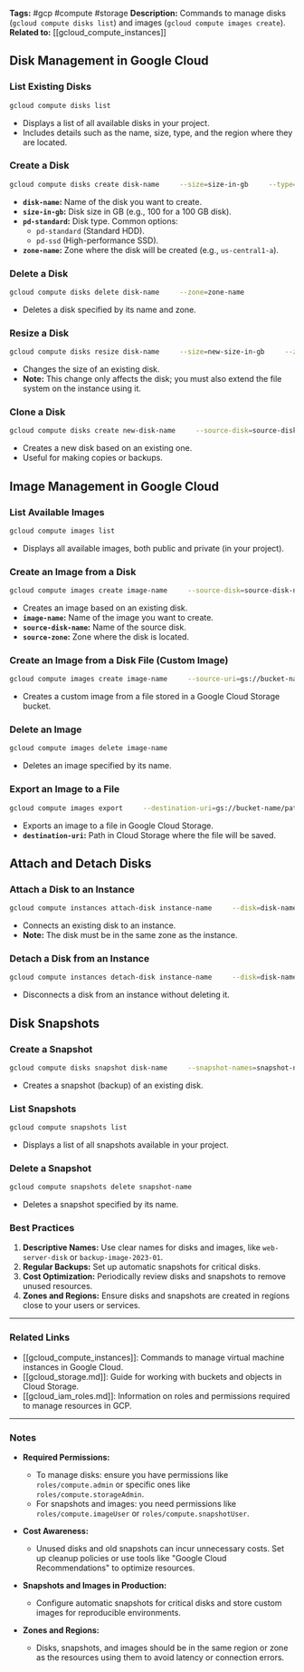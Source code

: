 
**Tags:** #gcp #compute #storage
**Description:** Commands to manage disks (`gcloud compute disks list`) and images (`gcloud compute images create`).
**Related to:** [[gcloud_compute_instances]]

## **Disk Management in Google Cloud**

### **List Existing Disks**

```bash
gcloud compute disks list
```

- Displays a list of all available disks in your project.
- Includes details such as the name, size, type, and the region where they are located.

### **Create a Disk**

```bash
gcloud compute disks create disk-name     --size=size-in-gb     --type=pd-standard     --zone=zone-name
```

- **`disk-name`:** Name of the disk you want to create.
- **`size-in-gb`:** Disk size in GB (e.g., 100 for a 100 GB disk).
- **`pd-standard`:** Disk type. Common options:
  - `pd-standard` (Standard HDD).
  - `pd-ssd` (High-performance SSD).
- **`zone-name`:** Zone where the disk will be created (e.g., `us-central1-a`).

### **Delete a Disk**

```bash
gcloud compute disks delete disk-name     --zone=zone-name
```

- Deletes a disk specified by its name and zone.

### **Resize a Disk**

```bash
gcloud compute disks resize disk-name     --size=new-size-in-gb     --zone=zone-name
```

- Changes the size of an existing disk.
- **Note:** This change only affects the disk; you must also extend the file system on the instance using it.

### **Clone a Disk**

```bash
gcloud compute disks create new-disk-name     --source-disk=source-disk-name     --source-disk-zone=source-zone     --zone=destination-zone
```

- Creates a new disk based on an existing one.
- Useful for making copies or backups.

## **Image Management in Google Cloud**

### **List Available Images**

```bash
gcloud compute images list
```

- Displays all available images, both public and private (in your project).

### **Create an Image from a Disk**

```bash
gcloud compute images create image-name     --source-disk=source-disk-name     --source-disk-zone=source-zone
```

- Creates an image based on an existing disk.
- **`image-name`:** Name of the image you want to create.
- **`source-disk-name`:** Name of the source disk.
- **`source-zone`:** Zone where the disk is located.

### **Create an Image from a Disk File (Custom Image)**

```bash
gcloud compute images create image-name     --source-uri=gs://bucket-name/path-to-image-file
```

- Creates a custom image from a file stored in a Google Cloud Storage bucket.

### **Delete an Image**

```bash
gcloud compute images delete image-name
```

- Deletes an image specified by its name.

### **Export an Image to a File**

```bash
gcloud compute images export     --destination-uri=gs://bucket-name/path-to-exported-image     --image=image-name
```

- Exports an image to a file in Google Cloud Storage.
- **`destination-uri`:** Path in Cloud Storage where the file will be saved.

## **Attach and Detach Disks**

### **Attach a Disk to an Instance**

```bash
gcloud compute instances attach-disk instance-name     --disk=disk-name     --zone=zone-name
```

- Connects an existing disk to an instance.
- **Note:** The disk must be in the same zone as the instance.

### **Detach a Disk from an Instance**

```bash
gcloud compute instances detach-disk instance-name     --disk=disk-name     --zone=zone-name
```

- Disconnects a disk from an instance without deleting it.

## **Disk Snapshots**

### **Create a Snapshot**

```bash
gcloud compute disks snapshot disk-name     --snapshot-names=snapshot-name     --zone=zone-name
```

- Creates a snapshot (backup) of an existing disk.

### **List Snapshots**

```bash
gcloud compute snapshots list
```

- Displays a list of all snapshots available in your project.

### **Delete a Snapshot**

```bash
gcloud compute snapshots delete snapshot-name
```

- Deletes a snapshot specified by its name.

### **Best Practices**

1. **Descriptive Names:** Use clear names for disks and images, like `web-server-disk` or `backup-image-2023-01`.
2. **Regular Backups:** Set up automatic snapshots for critical disks.
3. **Cost Optimization:** Periodically review disks and snapshots to remove unused resources.
4. **Zones and Regions:** Ensure disks and snapshots are created in regions close to your users or services.

---

### **Related Links**

- [[gcloud_compute_instances]]: Commands to manage virtual machine instances in Google Cloud.
- [[gcloud_storage.md]]: Guide for working with buckets and objects in Cloud Storage.
- [[gcloud_iam_roles.md]]: Information on roles and permissions required to manage resources in GCP.

---

### **Notes**

- **Required Permissions:**
  - To manage disks: ensure you have permissions like `roles/compute.admin` or specific ones like `roles/compute.storageAdmin`.
  - For snapshots and images: you need permissions like `roles/compute.imageUser` or `roles/compute.snapshotUser`.

- **Cost Awareness:**
  - Unused disks and old snapshots can incur unnecessary costs. Set up cleanup policies or use tools like "Google Cloud Recommendations" to optimize resources.

- **Snapshots and Images in Production:**
  - Configure automatic snapshots for critical disks and store custom images for reproducible environments.

- **Zones and Regions:**
  - Disks, snapshots, and images should be in the same region or zone as the resources using them to avoid latency or connection errors.
